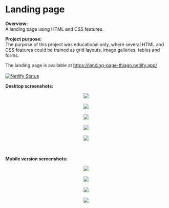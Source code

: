 # Landing page
<b> Overview: </b>
<br>
A landing page using HTML and CSS features. <br>

<b> Project purpose: </b>
 <br>
The purpose of this project was educational only, where several HTML and CSS features could be trained as grid layouts, image galleries, tables and forms. 
<br>

The landing page is available at https://landing-page-thiago.netlify.app/
<br>
<br>
[![Netlify Status](https://api.netlify.com/api/v1/badges/dbe126cf-3336-4dca-a082-7ddecda8e63e/deploy-status)](https://app.netlify.com/sites/timingsetter/deploys)
<br>


<b>Desktop screenshots: </b>
<br>

<div align="center">
  <img src="https://user-images.githubusercontent.com/83513431/157107375-0cc5d299-e1f5-47eb-a26d-799f3d054fdb.png">
</div>
  <br>
<div align="center">
  <img src="https://user-images.githubusercontent.com/83513431/157107875-b22499f8-2a46-41b2-afd1-428bbbdef798.png">
</div>
  <br>
<div align="center">
  <img src="https://user-images.githubusercontent.com/83513431/157108263-0a1085b2-ea95-4310-9c97-6f17de9a3aaa.png">
</div>
  <br>
<div align="center">
  <img src="https://user-images.githubusercontent.com/83513431/157108348-b5057f45-3aee-4f8c-9442-2365b1800233.png">
</div>
  <br>
<div align="center">
  <img src="https://user-images.githubusercontent.com/83513431/157108405-5798a172-c4e7-4e69-b7f5-77af9e036bb3.png">
</div>

  <br>
  <br>

<b> Mobile version screenshots: </b>

<div align="center">
  <img src="https://user-images.githubusercontent.com/83513431/157110578-bfea434b-29a7-4d76-ab2f-cfc1e8841231.jpeg">
</div>
<br>
<div align="center">
  <img src="https://user-images.githubusercontent.com/83513431/157110826-f6419b9f-dc30-40b0-a8ad-56b16906d40d.jpeg">
</div>
<br>
<div align="center">
  <img src="https://user-images.githubusercontent.com/83513431/157110925-bcbe12c1-29b1-4f3a-b680-946e1293e859.jpeg">
</div>
<br>
<div align="center">
  <img src="https://user-images.githubusercontent.com/83513431/157110988-0ce5c8bf-b322-4651-9f7d-619fea94c45a.jpeg">
</div>

 
